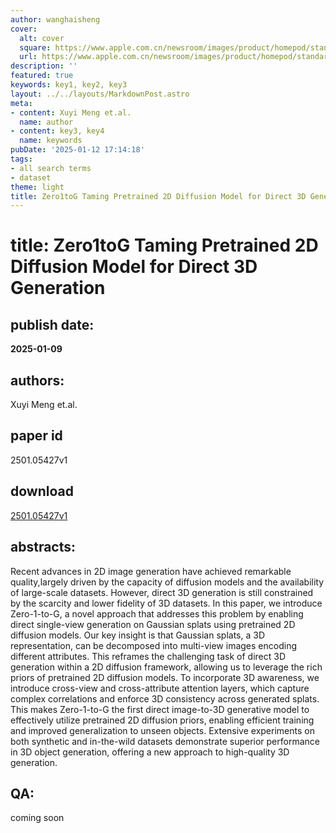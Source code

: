 ```yaml
---
author: wanghaisheng
cover:
  alt: cover
  square: https://www.apple.com.cn/newsroom/images/product/homepod/standard/Apple-HomePod-hero-230118_big.jpg.large_2x.jpg
  url: https://www.apple.com.cn/newsroom/images/product/homepod/standard/Apple-HomePod-hero-230118_big.jpg.large_2x.jpg
description: ''
featured: true
keywords: key1, key2, key3
layout: ../../layouts/MarkdownPost.astro
meta:
- content: Xuyi Meng et.al.
  name: author
- content: key3, key4
  name: keywords
pubDate: '2025-01-12 17:14:18'
tags:
- all search terms
- dataset
theme: light
title: Zero1toG Taming Pretrained 2D Diffusion Model for Direct 3D Generation
---
```


# title: Zero1toG Taming Pretrained 2D Diffusion Model for Direct 3D Generation 
## publish date: 
**2025-01-09** 
## authors: 
  Xuyi Meng et.al. 
## paper id
2501.05427v1
## download
[2501.05427v1](http://arxiv.org/abs/2501.05427v1)
## abstracts:
Recent advances in 2D image generation have achieved remarkable quality,largely driven by the capacity of diffusion models and the availability of large-scale datasets. However, direct 3D generation is still constrained by the scarcity and lower fidelity of 3D datasets. In this paper, we introduce Zero-1-to-G, a novel approach that addresses this problem by enabling direct single-view generation on Gaussian splats using pretrained 2D diffusion models. Our key insight is that Gaussian splats, a 3D representation, can be decomposed into multi-view images encoding different attributes. This reframes the challenging task of direct 3D generation within a 2D diffusion framework, allowing us to leverage the rich priors of pretrained 2D diffusion models. To incorporate 3D awareness, we introduce cross-view and cross-attribute attention layers, which capture complex correlations and enforce 3D consistency across generated splats. This makes Zero-1-to-G the first direct image-to-3D generative model to effectively utilize pretrained 2D diffusion priors, enabling efficient training and improved generalization to unseen objects. Extensive experiments on both synthetic and in-the-wild datasets demonstrate superior performance in 3D object generation, offering a new approach to high-quality 3D generation.
## QA:
coming soon
